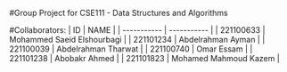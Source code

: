 #Group Project for CSE111 - Data Structures and Algorithms 

#Collaborators:
| ID | NAME |
| ----------- | ----------- |
| 221100633 | Mohammed Saeid Elshourbagi |
| 221101234 | Abdelrahman Ayman |
| 221100039 | Abdelrahman Tharwat |
| 221100740 | Omar Essam |
| 221101238 | Abobakr Ahmed |
| 221101823 | Mohamed Mahmoud Kazem |
